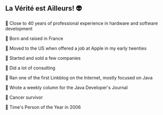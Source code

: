 ##  La Vérité est Ailleurs! 👽

:small_blue_diamond: Close to 40 years of professional experience in hardware and software development

:small_blue_diamond: Born and raised in France

:small_blue_diamond: Moved to the US when offered a job at Apple in my early twenties

:small_blue_diamond: Started and sold a few companies

:small_blue_diamond: Did a lot of consulting

:small_blue_diamond: Ran one of the first Linkblog on the Internet, mostly focused on Java

:small_blue_diamond: Wrote a weekly column for the Java Developer's Journal

:small_blue_diamond: Cancer survivor

:small_blue_diamond: Time's Person of the Year in 2006
